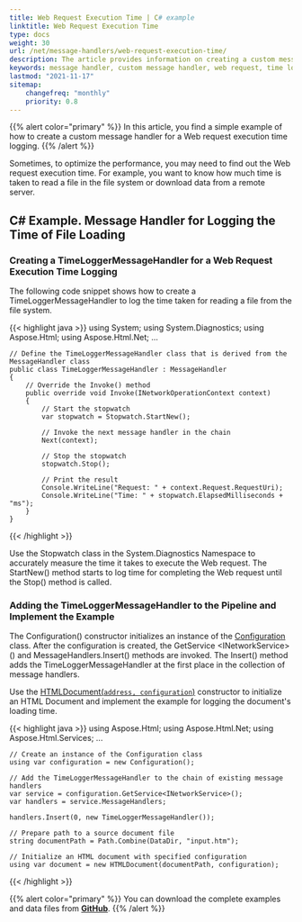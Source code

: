 ```yaml
---
title: Web Request Execution Time | C# example
linktitle: Web Request Execution Time
type: docs
weight: 30
url: /net/message-handlers/web-request-execution-time/
description: The article provides information on creating a custom message handler for a web request time logging using Aspose.HTML for .NET.   
keywords: message handler, custom message handler, web request, time logging
lastmod: "2021-11-17"
sitemap:
    changefreq: "monthly"
    priority: 0.8
---
```


{{% alert color="primary" %}} 
In this article, you find a simple example of how to create a custom message handler for a Web request execution time logging.
{{% /alert %}}

Sometimes, to optimize the performance, you may need to find out the Web request execution time. For example, you want to know how much time is taken to read a file in the file system or download data from a remote server.

## **C# Example. Message Handler for Logging the Time of File Loading**

### **Creating a TimeLoggerMessageHandler for a Web Request Execution Time Logging**

The following code snippet shows how to create a TimeLoggerMessageHandler to log the time taken for reading a file from the file system.

{{< highlight java >}}
using System;
using System.Diagnostics;
using Aspose.Html;
using Aspose.Html.Net;
...	

	// Define the TimeLoggerMessageHandler class that is derived from the MessageHandler class
	public class TimeLoggerMessageHandler : MessageHandler
	{
	    // Override the Invoke() method
		public override void Invoke(INetworkOperationContext context)
	    {
	        // Start the stopwatch
			var stopwatch = Stopwatch.StartNew();
			
	        // Invoke the next message handler in the chain
			Next(context);
			
	        // Stop the stopwatch
			stopwatch.Stop();
			
	        // Print the result
			Console.WriteLine("Request: " + context.Request.RequestUri);
	        Console.WriteLine("Time: " + stopwatch.ElapsedMilliseconds + "ms");
	    }
	}
{{< /highlight >}}

Use the Stopwatch class in the System.Diagnostics Namespace to accurately measure the time it takes to execute the Web request. The StartNew() method starts to log time for completing the Web request until the Stop() method is called. 

### **Adding the TimeLoggerMessageHandler to the Pipeline and Implement the Example**

The Configuration() constructor initializes an instance of the [Configuration](https://apireference.aspose.com/html/net/aspose.html/configuration) class. After the configuration is created, the GetService &lt;INetworkService&gt;() and MessageHandlers.Insert() methods are invoked. The Insert() method adds the TimeLoggerMessageHandler at the first place in the collection of message handlers. 

Use the [HTMLDocument(`address, configuration`)](https://apireference.aspose.com/html/net/aspose.html/htmldocument/constructors/11) constructor to initialize an HTML Document and implement the example for logging the document's loading time.

{{< highlight java >}}
using Aspose.Html;
using Aspose.Html.Net;
using Aspose.Html.Services;
...

	// Create an instance of the Configuration class
	using var configuration = new Configuration();
	
	// Add the TimeLoggerMessageHandler to the chain of existing message handlers
	var service = configuration.GetService<INetworkService>();
	var handlers = service.MessageHandlers;
	
	handlers.Insert(0, new TimeLoggerMessageHandler());
	
	// Prepare path to a source document file
	string documentPath = Path.Combine(DataDir, "input.htm");
	
	// Initialize an HTML document with specified configuration
	using var document = new HTMLDocument(documentPath, configuration);	
{{< /highlight >}}

{{% alert color="primary" %}} 
You can download the complete examples and data files from [**GitHub**](https://github.com/aspose-html/Aspose.HTML-Documentation/tree/main/content/tests-net).
{{% /alert %}}



